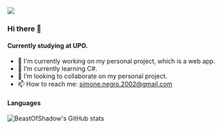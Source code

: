 ![](https://api.visitorbadge.io/api/VisitorHit?user=SimoneNegro&repo=github-visitors-badge&countColor=%237B1E7A)
### Hi there 👋

#### Currently studying at UPO.

- 🔭 I'm currently working on my personal project, which is a web app.
- 🌱 I’m currently learning C#.
- 👯 I’m looking to collaborate on my personal project.
- 📫 How to reach me: <a href="mailto:simone.negro.2002@gmail.com" target="_blank">simone.negro.2002@gmail.com</a>

#### Languages

![BeastOfShadow's GitHub stats](https://github-readme-stats.vercel.app/api?username=SimoneNegro&show_icons=true&theme=radical)

<!--
**SimoneNegro/SimoneNegro** is a ✨ _special_ ✨ repository because its `README.md` (this file) appears on your GitHub profile.

Here are some ideas to get you started:

- 🔭 I’m currently working on ...
- 🌱 I’m currently learning ...
- 👯 I’m looking to collaborate on ...
- 🤔 I’m looking for help with ...
- 💬 Ask me about ...
- 📫 How to reach me: ...
- 😄 Pronouns: ...
- ⚡ Fun fact: ...
-->
